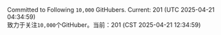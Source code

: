 Committed to Following `10,000` GitHubers. Current: <!-- FOLLOWING_COUNT -->201<!-- FOLLOWING_COUNT --> (UTC <!-- LAST_UPDATED -->2025-04-21 04:34:59<!-- LAST_UPDATED -->)<br>
致力于关注`10,000`个GitHuber。当前：<!-- FOLLOWING_COUNT -->201<!-- FOLLOWING_COUNT --> (CST <!-- LAST_UPDATED_CST -->2025-04-21 12:34:59<!-- LAST_UPDATED_CST -->)
